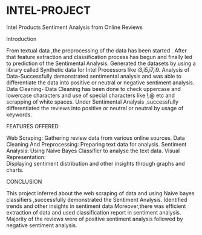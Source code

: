 # INTEL-PROJECT
Intel Products Sentiment Analysis from Online Reviews


  Introduction

  
  From textual data ,the preprocessing of the data  has been started . After that feature extraction and classification process has begun and finally led to prediction of the Sentimental Analysis.
Generated the datasets by using a library called Synthetic data for Intel Processors like i3,i5,i7,i9.
Analysis of Data-Successfully demonstrated sentimental analysis and was able to differentiate the data into positive or neutral or negative sentiment analysis.
Data Cleaning- Data Cleaning has been done to check uppercase and lowercase characters and use of special characters like !,@ etc and scrapping of white spaces.
Under Sentimental Analysis ,successfully differentiated the reviews into positive or neutral or neutral by usage of keywords.


FEATURES OFFERED


Web Scraping:
Gathering review data from various online sources.
Data Cleaning And Preprocessing:
Preparing text data for analysis.
Sentiment Analysis:
Using   Naive Bayes Classifier to analyse the text data.
Visual Representation:  
Displaying sentiment distribution and other insights through graphs and charts.

CONCLUSION


This  project inferred about the web scraping of data and using    Naive bayes classifiers ,successfully demonstrated the Sentiment Analysis.
Identified trends and other insights in sentiment data
Moreover,there was efficient extraction of data and used classification report in sentiment analysis.
Majority of the reviews were of positive sentiment analysis followed by negative sentiment analysis.

